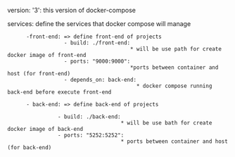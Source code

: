 version: '3':
           this version of docker-compose

services:
          define the services that docker compose will manage

          -front-end: => define front-end of projects
                      - build: ./front-end:
                                           * will be use path for create docker image of front-end
                      - ports: "9000:9000":
                                           *ports between container and host (for front-end)
                      - depends_on: back-end:
                                             * docker compose running back-end before execute front-end

          - back-end: => define back-end of projects
                    
                    - build: ./back-end:
                                        * will be use bath for create docker image of back-end
                    - ports: "5252:5252":
                                        * ports between container and host (for back-end)

